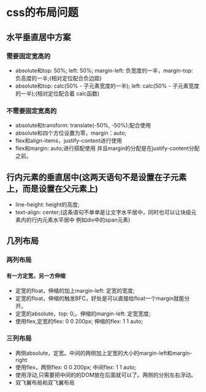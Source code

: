 # css的布局问题

## 水平垂直居中方案

### 需要固定宽高的

* absolute和top: 50%; left: 50%; margin-left: 负宽度的一半，margin-top: 负高度的一半;(相对定位配合负边距)
* absolute和top: calc(50% - 子元素宽度的一半); left: calc(50% - 子元素宽度的一半);(相对定位配合着 calc函数)

### 不需要固定宽高的

* absolute和transform: translate(-50%, -50%);配合使用
* absolute和四个方位设置为零，margin：auto;
* flex和align-items，justify-content进行使用
* flex和margin: auto;进行搭配使用 并且margin的分配是在justify-content分配之前。

## 行内元素的垂直居中(这两天语句不是设置在子元素上，而是设置在父元素上)

* line-height: height的高度;
* text-align: center;(这条语句不单单是让文字水平居中，同时也可以让块级元素内的行内元素水平居中 例如div中的span元素)

## 几列布局

### 两列布局

#### 有一方定宽，另一方伸缩

* 定宽的float，伸缩的加上margin-left: 定宽的宽度;
* 定宽的float，伸缩的触发BFC，好处是可以直接给float一个margin就能分开。
* 定宽的absolute，top: 0;。伸缩的margin-left: 定宽宽度;
* 使用flex,定宽的flex: 0 0 200px; 伸缩的flex: 1 1 auto;

### 三列布局

* 两侧absolute，定宽。中间的两侧加上定宽的大小的margin-left和margin-right
* 使用flex，两侧flex: 0 0 200px; 中间flex: 1 1 auto;
* 使用浮动,只需要把中间的的DOM放在后面就可以了。两侧的分别左右浮动。
* 双飞翼布局和双飞翼布局